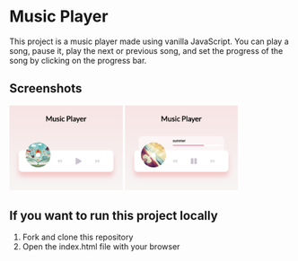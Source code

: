 # Music Player
This project is a music player made using vanilla JavaScript.
You can play a song, pause it, play the next or previous song, and set the progress of the song by clicking on the progress bar.

## Screenshots
<img src="https://github.com/jatanassian/music-player-js/blob/master/images/screenshots/screenshot1.png?raw=true" alt="View of the app" width="40%" height="40%"/>

<img src="https://github.com/jatanassian/music-player-js/blob/master/images/screenshots/screenshot2.png?raw=true" alt="Song playing" width="40%" height="40%"/>

## If you want to run this project locally
1. Fork and clone this repository
2. Open the index.html file with your browser